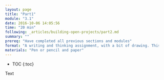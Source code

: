 ```yaml
---
layout: page
title: "Part1"
module: "3.1"
date: 2016-10-06 14:05:56
time: "20 min"
following: _articles/building-open-projects/part2.md
summary: ""
prereq: "Have completed all previous sections and modules"
format: "A writing and thinking assignment, with a bit of drawing. This is a solo assignment"
materials: "Pen or pencil and paper"
---
```

* TOC
{:toc}

Text
